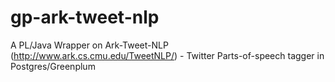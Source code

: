gp-ark-tweet-nlp
================

A PL/Java Wrapper on Ark-Tweet-NLP (http://www.ark.cs.cmu.edu/TweetNLP/) - Twitter Parts-of-speech tagger in Postgres/Greenplum
